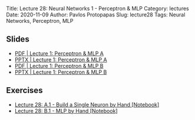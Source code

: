 Title: Lecture 28: Neural Networks 1 - Perceptron & MLP
Category: lectures
Date: 2020-11-09
Author: Pavlos Protopapas
Slug: lecture28
Tags: Neural Networks, Perceptron, MLP


## Slides
- [PDF | Lecture 1: Perceptron & MLP A]({attach}slides/Lecture28-PerceptronMLP-partA.pdf)
- [PPTX | Lecture 1: Perceptron & MLP A]({attach}slides/Lecture28-PerceptronMLP-partA.pptx)
- [PDF | Lecture 1: Perceptron & MLP B]({attach}slides/Lecture28-PerceptronMLP-partB.pdf)
- [PPTX | Lecture 1: Perceptron & MLP B]({attach}slides/Lecture28-PerceptronMLP-partB.pptx)

## Exercises
- [Lecture 28: A.1 - Build a Single Neuron by Hand [Notebook]]({filename}notebook/s7-exa1-challenge.ipynb)
- [Lecture 28: B.1 - MLP by Hand [Notebook]]({filename}notebook/s7-exb1-challenge.ipynb)